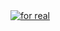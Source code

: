<a align="center" href="https://simonwep.github.io/intl-demo" target="_blank">
    <img src="https://user-images.githubusercontent.com/30767528/71321460-ed7a8200-24b9-11ea-8c62-e699f5b2a9d4.png" alt="for real">
</a>
